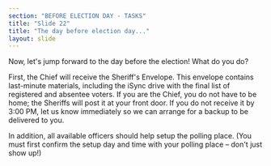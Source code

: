 ```yaml
---
section: "BEFORE ELECTION DAY - TASKS"
title: "Slide 22"
title: "The day before election day..."
layout: slide
---
```


Now, let's jump forward to the day before the election! What do you do?

First, the Chief will receive the Sheriff's Envelope. This envelope contains last-minute materials, including the iSync drive with the final list of registered and absentee voters. If you are the Chief, you do not have to be home; the Sheriffs will post it at your front door. If you do not receive it by 3:00 PM, let us know immediately so we can arrange for a backup to be delivered to you.

In addition, all available officers should help setup the polling place. (You must first confirm the setup day and time with your polling place – don't just show up!)





